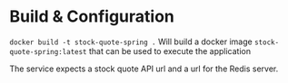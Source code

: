 # Build & Configuration

`docker build -t stock-quote-spring .` Will build a docker image `stock-quote-spring:latest` that can be used to execute the application

The service expects a stock quote API url and a url for the Redis server.